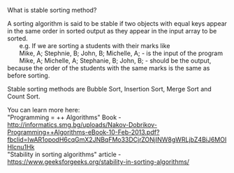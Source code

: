 What is stable sorting method?

A sorting algorithm is said to be stable if two objects with equal keys appear in the same order in sorted output as they appear in the input array to be sorted.<br/>
&nbsp;&nbsp;&nbsp;&nbsp;&nbsp;&nbsp;&nbsp;e.g. If we are sorting a students with their marks like<br/>
&nbsp;&nbsp;&nbsp;&nbsp;&nbsp;&nbsp;&nbsp;Mike, A; Stephnie, B; John, B; Michelle, A; - is the input of the program<br/>
&nbsp;&nbsp;&nbsp;&nbsp;&nbsp;&nbsp;&nbsp;Mike, A; Michelle, A; Stephanie, B; John, B; - should be the output, because the order of the students with the same marks is the same as before sorting.<br/>

Stable sorting methods are Bubble Sort, Insertion Sort, Merge Sort and Count Sort.

You can learn more here: <br/>
	"Programming = ++ Algorithms" Book - http://informatics.smg.bg/uploads/Nakov-Dobrikov-Programming++Algorithms-eBook-10-Feb-2013.pdf?fbclid=IwAR1opodH6cqGmX2JNBqFMo33DCjrZONjINW8gWRLjbZ4BiJ6MOIHlcnu1Hk <br/>
	"Stability in sorting algorithms" article - https://www.geeksforgeeks.org/stability-in-sorting-algorithms/
